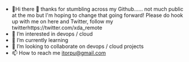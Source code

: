 - 👋Hi there 👋 thanks for stumbling across my Github...... not much public at the mo but I'm hoping to change that going forward! Please do hook up with me on here and Twitter, follow my twitterhttps://twitter.com/xda_remote
- 👀 I’m interested in devops / cloud
- 🌱 I’m currently learning 
- 💞️ I’m looking to collaborate on devops / cloud projects
- 📫 How to reach me itorpu@gmail.com

<!---
chrisnonis/chrisnonis is a ✨ special ✨ repository because its `README.md` (this file) appears on your GitHub profile.
You can click the Preview link to take a look at your changes.
--->
